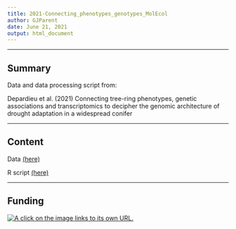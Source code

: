 ```yaml
---
title: 2021-Connecting_phenotypes_genotypes_MolEcol
author: GJParent
date: June 21, 2021
output: html_document
---
```

***
## Summary

Data and data processing script from:

Depardieu et al. (2021) Connecting tree-ring phenotypes, genetic associations and transcriptomics to decipher the genomic architecture of drought adaptation in a widespread conifer

***
## Content  
Data [(here)](https://github.com/gjparent/2021-Connecting_phenotypes_genotypes_MolEcol/tree/master/Data)

R script [(here)](https://github.com/gjparent/2021-Connecting_phenotypes_genotypes_MolEcol/tree/master/Script)

***
## Funding


[![A click on the image links to its own URL.
](https://frq.gouv.qc.ca/app/uploads/2021/05/logo-frq-couleur-1.png
"A click on the image links to its own URL.")
](https://frq.gouv.qc.ca/app/uploads/2021/05/logo-frq-couleur-1.png)